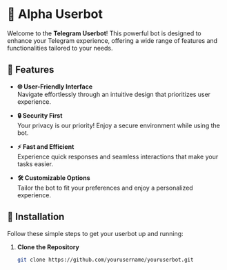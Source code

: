 # 📱 Alpha Userbot

Welcome to the **Telegram Userbot**! This powerful bot is designed to enhance your Telegram experience, offering a wide range of features and functionalities tailored to your needs.

## 🚀 Features

- **🌐 User-Friendly Interface**  
  Navigate effortlessly through an intuitive design that prioritizes user experience.

- **🔒 Security First**  
  Your privacy is our priority! Enjoy a secure environment while using the bot.

- **⚡ Fast and Efficient**  
  Experience quick responses and seamless interactions that make your tasks easier.

- **🛠️ Customizable Options**  
  Tailor the bot to fit your preferences and enjoy a personalized experience.

## 📜 Installation

Follow these simple steps to get your userbot up and running:

1. **Clone the Repository**  
   ```bash
   git clone https://github.com/yourusername/youruserbot.git
